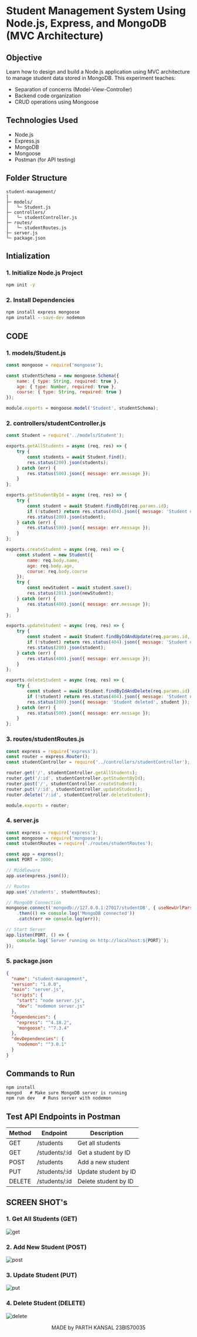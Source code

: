 # Student Management System Using Node.js, Express, and MongoDB (MVC Architecture)
## Objective
Learn how to design and build a Node.js application using MVC architecture to manage student data stored in MongoDB. This experiment teaches:
- Separation of concerns (Model-View-Controller)
- Backend code organization
- CRUD operations using Mongoose

## Technologies Used
- Node.js
- Express.js
- MongoDB
- Mongoose
- Postman (for API testing)

## Folder Structure
```
student-management/
│
├─ models/
│   └─ Student.js
├─ controllers/
│   └─ studentController.js
├─ routes/
│   └─ studentRoutes.js
├─ server.js
└─ package.json
```
## Intialization
### 1. Initialize Node.js Project
```cmd
npm init -y
```
### 2. Install Dependencies
```cmd
npm install express mongoose
npm install --save-dev nodemon
```

## CODE

### 1. models/Student.js
```js
const mongoose = require('mongoose');

const studentSchema = new mongoose.Schema({
    name: { type: String, required: true },
    age: { type: Number, required: true },
    course: { type: String, required: true }
});

module.exports = mongoose.model('Student', studentSchema);

```

### 2. controllers/studentController.js
```js
const Student = require('../models/Student');

exports.getAllStudents = async (req, res) => {
    try {
        const students = await Student.find();
        res.status(200).json(students);
    } catch (err) {
        res.status(500).json({ message: err.message });
    }
};

exports.getStudentById = async (req, res) => {
    try {
        const student = await Student.findById(req.params.id);
        if (!student) return res.status(404).json({ message: 'Student not found' });
        res.status(200).json(student);
    } catch (err) {
        res.status(500).json({ message: err.message });
    }
};

exports.createStudent = async (req, res) => {
    const student = new Student({
        name: req.body.name,
        age: req.body.age,
        course: req.body.course
    });
    try {
        const newStudent = await student.save();
        res.status(201).json(newStudent);
    } catch (err) {
        res.status(400).json({ message: err.message });
    }
};

exports.updateStudent = async (req, res) => {
    try {
        const student = await Student.findByIdAndUpdate(req.params.id, req.body, { new: true });
        if (!student) return res.status(404).json({ message: 'Student not found' });
        res.status(200).json(student);
    } catch (err) {
        res.status(400).json({ message: err.message });
    }
};

exports.deleteStudent = async (req, res) => {
    try {
        const student = await Student.findByIdAndDelete(req.params.id);
        if (!student) return res.status(404).json({ message: 'Student not found' });
        res.status(200).json({ message: 'Student deleted', student });
    } catch (err) {
        res.status(500).json({ message: err.message });
    }
};
```

### 3. routes/studentRoutes.js
```js
const express = require('express');
const router = express.Router();
const studentController = require('../controllers/studentController');

router.get('/', studentController.getAllStudents);
router.get('/:id', studentController.getStudentById);
router.post('/', studentController.createStudent);
router.put('/:id', studentController.updateStudent);
router.delete('/:id', studentController.deleteStudent);

module.exports = router;
```

### 4. server.js
```js
const express = require('express');
const mongoose = require('mongoose');
const studentRoutes = require('./routes/studentRoutes');

const app = express();
const PORT = 3000;

// Middleware
app.use(express.json());

// Routes
app.use('/students', studentRoutes);

// MongoDB Connection
mongoose.connect('mongodb://127.0.0.1:27017/studentDB', { useNewUrlParser: true, useUnifiedTopology: true })
    .then(() => console.log('MongoDB connected'))
    .catch(err => console.log(err));

// Start Server
app.listen(PORT, () => {
    console.log(`Server running on http://localhost:${PORT}`);
});
```
### 5. package.json
```json
{
  "name": "student-management",
  "version": "1.0.0",
  "main": "server.js",
  "scripts": {
    "start": "node server.js",
    "dev": "nodemon server.js"
  },
  "dependencies": {
    "express": "^4.18.2",
    "mongoose": "^7.3.4"
  },
  "devDependencies": {
    "nodemon": "^3.0.1"
  }
}

```

## Commands to Run
```cmd
npm install
mongod   # Make sure MongoDB server is running
npm run dev   # Runs server with nodemon
```

## Test API Endpoints in Postman
| Method | Endpoint         | Description               |
|--------|------------------|---------------------------|
| GET    | /students        | Get all students          |
| GET    | /students/:id    | Get a student by ID       |
| POST   | /students        | Add a new student         |
| PUT    | /students/:id    | Update student by ID      |
| DELETE | /students/:id    | Delete student by ID      |

## SCREEN SHOT's
### 1. Get All Students (GET)
![get](res1.png)

### 2. Add New Student (POST)
![post](res2.png)

### 3. Update Student (PUT)
![put](res3.png)

### 4. Delete Student (DELETE)
![delete](res4.png)

<p align="center">
    MADE by PARTH KANSAL 23BIS70035
</p>
